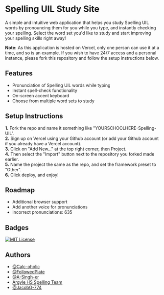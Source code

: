 # Spelling UIL Study Site

A simple and intuitive web application that helps you study Spelling UIL words by pronouncing them for you while you type, and instantly checking your spelling. Select the word set you'd like to study and start improving your spelling skills right away!

**Note:** As this application is hosted on Vercel, only one person can use it at a time, and so is an example. If you wish to have 24/7 access and a personal instance, please fork this repository and follow the setup instructions below.

## Features

- Pronunciation of Spelling UIL words while typing
- Instant spell-check functionality
- On-screen accent keyboard
- Choose from multiple word sets to study

## Setup Instructions


**1.** Fork the repo and name it something like "YOURSCHOOLHERE-Spelling-UIL".\
**2.** Sign up on Vercel using your Github account (or add your Github account if you already have a Vercel account).\
**3.** Click on "Add New..." at the top right corner, then Project.\
**4.** Then select the "Import" button next to the repository you forked made earlier.\
**5.** Name the project the same as the repo, and set the framework preset to "Other".\
**6.** Click deploy, and enjoy!

## Roadmap

- Additional browser support
- Add another voice for pronunciations
- Incorrect pronunciations: 635

## Badges

[![MIT License](https://img.shields.io/badge/License-MIT-green.svg)](https://choosealicense.com/licenses/mit/)

## Authors

- [@Calc-oholic](https://www.github.com/Calc-oholic)
- [@FollowedPlate](https://github.com/FollowedPlate)
- [@A-Singh-er](https://www.github.com/A-Singh-er)
- [Argyle HS Spelling Team](https://ahs.argyleisd.com)
- [@JacobG-774](https://https://github.com/JacobG-774)
